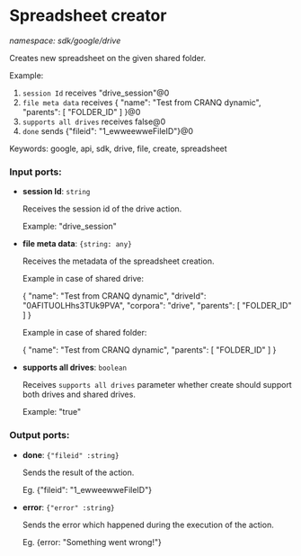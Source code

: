 # Spreadsheet creator

_namespace: sdk/google/drive_

Creates new spreadsheet on the given shared folder.

Example:
1. `session Id` receives "drive_session"@0 
2. `file meta data` receives  {
  "name": "Test from CRANQ dynamic",
  "parents": [
    "FOLDER_ID"
  ]
}@0
3. `supports all drives` receives false@0
4. `done` sends {"fileid": "1_ewweewweFileID"}@0 

Keywords: google, api, sdk, drive, file, create, spreadsheet

### Input ports:

* __session Id__: ` string `

    Receives the session id of the drive action.
    
    Example: 
    "drive_session"


* __file meta data__: ` {string: any} `

    Receives the metadata of the spreadsheet creation.
    
    Example in case of shared drive:
    
    {
      "name": "Test from CRANQ dynamic",
      "driveId": "0AFITUOLHhs3TUk9PVA",
      "corpora": "drive",
      "parents": [
        "FOLDER_ID"
      ]
    }
    
    
    Example in case of shared folder:
    
    {
      "name": "Test from CRANQ dynamic",
      "parents": [
        "FOLDER_ID"
      ]
    }


* __supports all drives__: ` boolean `

    Receives `supports all drives` parameter whether create should support both drives and shared drives.
    
    Example: 
    "true"

### Output ports:

* __done__: ` {"fileid" :string} `

    Sends the result of the action.
    
    Eg.
    {"fileid": "1_ewweewweFileID"}


* __error__: ` {"error" :string} `

    Sends the error which happened during the execution of the action.
    
    Eg.
    {error: "Something went wrong!"}

